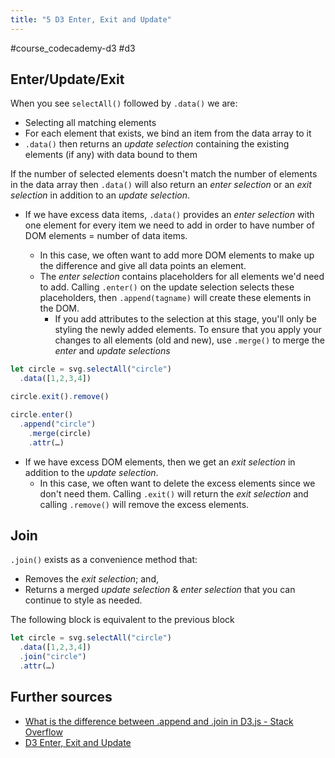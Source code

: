 ```yaml
---
title: "5 D3 Enter, Exit and Update"
---
```

#course_codecademy-d3 #d3

## Enter/Update/Exit

When you see `selectAll()` followed by `.data()` we are:
- Selecting all matching elements
- For each element that exists, we bind an item from the data array to it
- `.data()` then returns an *update selection* containing the existing elements (if any) with data bound to them

If the number of selected elements doesn't match the number of elements in the data array then `.data()` will also return an *enter selection* or an *exit selection* in addition to an *update selection*.

- If we have excess data items, `.data()` provides an *enter selection* with one element for every item we need to add in order to have number of DOM elements = number of data items.

  - In this case, we often want to add more DOM elements to make up the difference and give all data points an element.
  - The *enter selection* contains placeholders for all elements we'd need to add. Calling `.enter()` on the update selection selects these placeholders, then `.append(tagname)` will create these elements in the DOM.
    - If you add attributes to the selection at this stage, you'll only be styling the newly added elements. To ensure that you apply your changes to all elements (old and new), use `.merge()` to merge the *enter* and *update selections*

```js
let circle = svg.selectAll("circle")
  .data([1,2,3,4])

circle.exit().remove()

circle.enter()
  .append("circle") 
    .merge(circle)
    .attr(…)
```

- If we have excess DOM elements, then we get an *exit selection* in addition to the *update selection*.
    - In this case, we often want to delete the excess elements since we don't need them. Calling `.exit()` will return the *exit selection* and calling `.remove()` will remove the excess elements.

## Join

`.join()` exists as a convenience method that:
- Removes the *exit selection*; and,
- Returns a merged *update selection* & *enter selection* that you can continue to style as needed.

The following block is equivalent to the previous block

```javascript
let circle = svg.selectAll("circle")
  .data([1,2,3,4])
  .join("circle")
  .attr(…)
```

## Further sources

- [What is the difference between .append and .join in D3.js - Stack Overflow](https://stackoverflow.com/a/69820794)
- [D3 Enter, Exit and Update](https://www.d3indepth.com/enterexit/)
